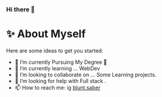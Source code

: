 ### Hi there 👋


#  ✨ About Myself 

Here are some ideas to get you started:

- 🔭 I’m currently Pursuing My Degree 💫
- 🌱 I’m currently learning ... WebDev
- 👯 I’m looking to collaborate on ... Some Learning projects.
- 🤔 I’m looking for help with Full stack .
- 📫 How to reach me: ig  <a href="https://www.instagram.com/blunt.saber/?hl=en">blunt.saber</a> 
